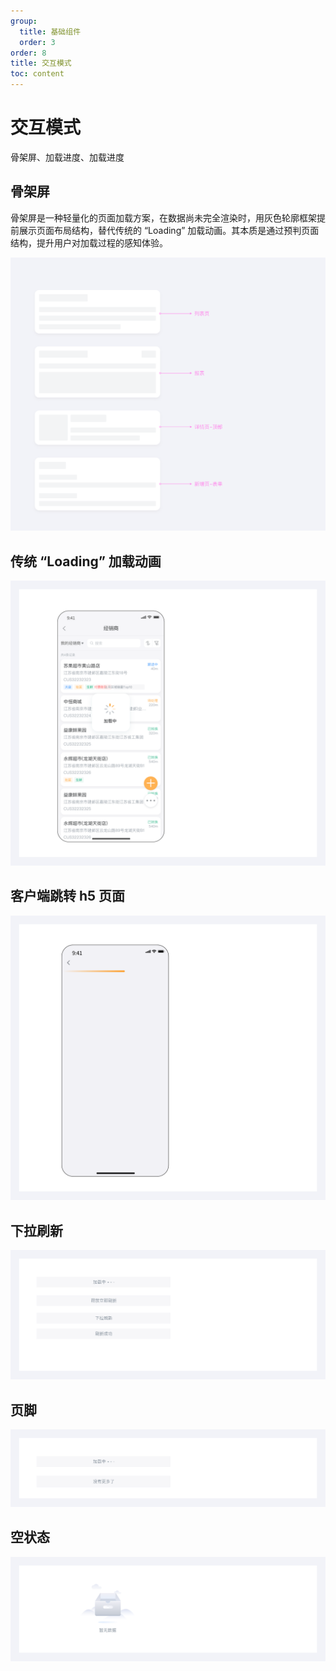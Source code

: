 ```yaml
---
group:
  title: 基础组件
  order: 3
order: 8
title: 交互模式
toc: content
---
```


# 交互模式

骨架屏、加载进度、加载进度

## 骨架屏

骨架屏是一种轻量化的页面加载方案，在数据尚未完全渲染时，用灰色轮廓框架提前展示页面布局结构，替代传统的 “Loading” 加载动画。其本质是通过预判页面结构，提升用户对加载过程的感知体验。

<img class="preview-img no-padding" src="./assets/images/interaction/skeleton.png">

## 传统 “Loading” 加载动画

<img class="preview-img no-padding" src="./assets/images/interaction/loading.png">

## 客户端跳转 h5 页面

<img class="preview-img no-padding" src="./assets/images/interaction/resource.png">

## 下拉刷新

<img class="preview-img no-padding" src="./assets/images/interaction/drag-refresh.png">

## 页脚

<img class="preview-img no-padding" src="./assets/images/interaction/footer.png">

## 空状态

<img class="preview-img no-padding" src="./assets/images/interaction/empty.png">
